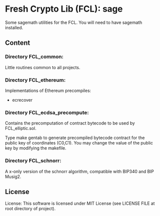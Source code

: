 # Fresh Crypto Lib (FCL): sage

Some sagemath utilities for the FCL. You will need to have sagemath installed.

## Content



### Directory FCL_common:
Little routines common to all projects.


### Directory FCL_ethereum:
Implementations of Ethereum precompiles:
- ecrecover

### Directory FCL_ecdsa_precompute:
Contains the precomputation of contract bytecode to be used by FCL_elliptic.sol.

Type make gentab to generate precompiled bytecode contract for the public key of coordinates (C0,C1).
You may change the value of the public key by modifying the makefile.

### Directory FCL_schnorr:
A x-only version of the schnorr algorithm, compatible with BIP340 and BIP Musig2.



## License 
License: This software is licensed under MIT License (see LICENSE FILE at root directory of project).


